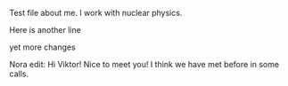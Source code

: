 Test file about me. I work with nuclear physics.

Here is another line

yet more changes

Nora edit: Hi Viktor! Nice to meet you! I think we have met before in some calls. 
